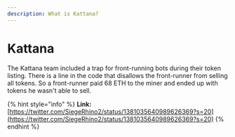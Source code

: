 ```yaml
---
description: What is Kattana?
---
```


# Kattana

The Kattana team included a trap for front-running bots during their token listing. There is a line in the code that disallows the front-runner from selling all tokens. So a front-runner paid 68 ETH to the miner and ended up with tokens he wasn't able to sell.

{% hint style="info" %}
**Link:** [https://twitter.com/SiegeRhino2/status/1381035640989626369?s=20](https://twitter.com/SiegeRhino2/status/1381035640989626369?s=20)
{% endhint %}


